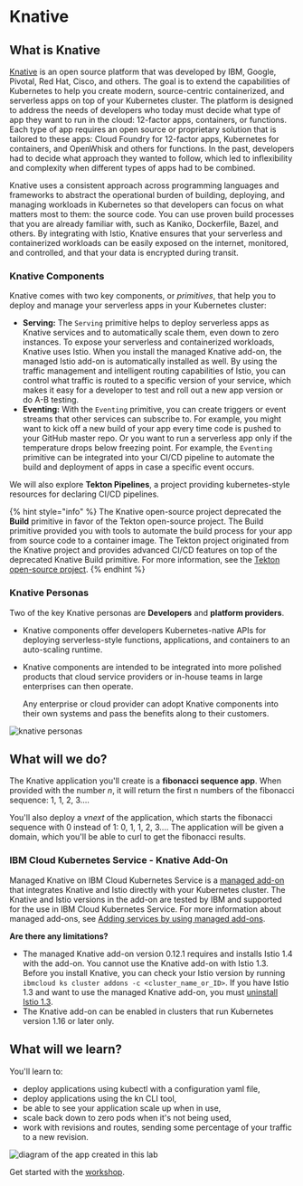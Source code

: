 # Knative

## What is Knative

[Knative](https://github.com/knative/docs) is an open source platform that was developed by IBM, Google, Pivotal, Red Hat, Cisco, and others. The goal is to extend the capabilities of Kubernetes to help you create modern, source-centric containerized, and serverless apps on top of your Kubernetes cluster. The platform is designed to address the needs of developers who today must decide what type of app they want to run in the cloud: 12-factor apps, containers, or functions. Each type of app requires an open source or proprietary solution that is tailored to these apps: Cloud Foundry for 12-factor apps, Kubernetes for containers, and OpenWhisk and others for functions. In the past, developers had to decide what approach they wanted to follow, which led to inflexibility and complexity when different types of apps had to be combined.

Knative uses a consistent approach across programming languages and frameworks to abstract the operational burden of building, deploying, and managing workloads in Kubernetes so that developers can focus on what matters most to them: the source code. You can use proven build processes that you are already familiar with, such as Kaniko, Dockerfile, Bazel, and others. By integrating with Istio, Knative ensures that your serverless and containerized workloads can be easily exposed on the internet, monitored, and controlled, and that your data is encrypted during transit.

### Knative Components

Knative comes with two key components, or _primitives_, that help you to deploy and manage your serverless apps in your Kubernetes cluster:

* **Serving:** The `Serving` primitive helps to deploy serverless apps as Knative services and to automatically scale them, even down to zero instances. To expose your serverless and containerized workloads, Knative uses Istio. When you install the managed Knative add-on, the managed Istio add-on is automatically installed as well. By using the traffic management and intelligent routing capabilities of Istio, you can control what traffic is routed to a specific version of your service, which makes it easy for a developer to test and roll out a new app version or do A-B testing.
* **Eventing:** With the `Eventing` primitive, you can create triggers or event streams that other services can subscribe to. For example, you might want to kick off a new build of your app every time code is pushed to your GitHub master repo. Or you want to run a serverless app only if the temperature drops below freezing point. For example, the `Eventing` primitive can be integrated into your CI/CD pipeline to automate the build and deployment of apps in case a specific event occurs.

We will also explore **Tekton Pipelines**, a project providing kubernetes-style resources for declaring CI/CD pipelines.

{% hint style="info" %}
The Knative open-source project deprecated the **Build** primitive in favor of the Tekton open-source project. The Build primitive provided you with tools to automate the build process for your app from source code to a container image. The Tekton project originated from the Knative project and provides advanced CI/CD features on top of the deprecated Knative Build primitive. For more information, see the [Tekton open-source project](https://tekton.dev).
{% endhint %}

### Knative Personas

Two of the key Knative personas are **Developers** and **platform providers**. 

* Knative components offer developers Kubernetes-native APIs for deploying serverless-style functions, applications, and containers to an auto-scaling runtime. 
* Knative components are intended to be integrated into more polished products that cloud service providers or in-house teams in large enterprises can then operate.

  Any enterprise or cloud provider can adopt Knative components into their own systems and pass the benefits along to their customers.

![knative personas](.gitbook/assets/audience.png)

## What will we do?

The Knative application you'll create is a **fibonacci sequence app**. When provided with the number _n_, it will return the first n numbers of the fibonacci sequence: 1, 1, 2, 3.... 

You'll also deploy a _vnext_ of the application, which starts the fibonacci sequence with 0 instead of 1: 0, 1, 1, 2, 3.... The application will be given a domain, which you'll be able to curl to get the fibonacci results.

### IBM Cloud Kubernetes Service - Knative Add-On

Managed Knative on IBM Cloud Kubernetes Service is a [managed add-on](https://cloud.ibm.com/docs/containers?topic=containers-managed-addons#managed-addons) that integrates Knative and Istio directly with your Kubernetes cluster. The Knative and Istio versions in the add-on are tested by IBM and supported for the use in IBM Cloud Kubernetes Service. For more information about managed add-ons, see [Adding services by using managed add-ons](https://cloud.ibm.com/docs/containers?topic=containers-managed-addons#managed-addons).

**Are there any limitations?**

* The managed Knative add-on version 0.12.1 requires and installs Istio 1.4 with the add-on. You cannot use the Knative add-on with Istio 1.3. Before you install Knative, you can check your Istio version by running `ibmcloud ks cluster addons -c <cluster_name_or_ID>`. If you have Istio 1.3 and want to use the managed Knative add-on, you must [uninstall Istio 1.3](https://cloud.ibm.com/docs/containers?topic=containers-istio#istio_uninstall).
* The Knative add-on can be enabled in clusters that run Kubernetes version 1.16 or later only.

## What will we learn?

You'll learn to:

* deploy applications using kubectl with a configuration yaml file, 
* deploy applications using the kn CLI tool,
* be able to see your application scale up when in use,  
* scale back down to zero pods when it's not being used,
* work with revisions and routes, sending some percentage of your traffic to a new revision.

![diagram of the app created in this lab](.gitbook/assets/knativeappdiagram.png)

Get started with the [workshop](prework/exercise-0.md).

